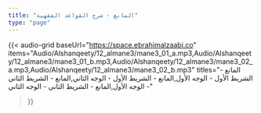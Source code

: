 ```yaml
---
title: "المانع - شرح القواعد الفقهية"
type: "page"
---
```


{{< audio-grid 
  baseUrl="https://space.ebrahimalzaabi.co"
  items="Audio/Alshanqeety/12_almane3/mane3_01_a.mp3,Audio/Alshanqeety/12_almane3/mane3_01_b.mp3,Audio/Alshanqeety/12_almane3/mane3_02_a.mp3,Audio/Alshanqeety/12_almane3/mane3_02_b.mp3"
  titles="المانع - الشريط الأول - الوجه الأول,المانع - الشريط الأول - الوجه الثاني,المانع - الشريط الثاني - الوجه الأول,المانع - الشريط الثاني - الوجه الثاني"
>}} 